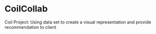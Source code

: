 # CoilCollab
Coil Project: Using data set to create a visual representation and provide recommendation to client
